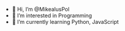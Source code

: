- 👋 Hi, I’m @MikealusPol
- 👀 I’m interested in Programming
- 🌱 I’m currently learning Python, JavaScript
